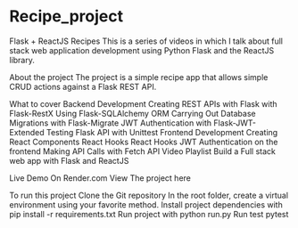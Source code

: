 # Recipe_project
Flask + ReactJS Recipes
This is a series of videos in which I talk about full stack web application development using Python Flask and the ReactJS library.

About the project
The project is a simple recipe app that allows simple CRUD actions against a Flask REST API.

What to cover
Backend Development
Creating REST APIs with Flask with Flask-RestX
Using Flask-SQLAlchemy ORM
Carrying Out Database Migrations with Flask-Migrate
JWT Authentication with Flask-JWT-Extended
Testing Flask API with Unittest
Frontend Development
Creating React Components
React Hooks
React Hooks
JWT Authentication on the frontend
Making API Calls with Fetch API
Video Playlist
Build a Full stack web app with Flask and ReactJS

Live Demo On Render.com
View The project here

To run this project
Clone the Git repository
In the root folder, create a virtual environment using your favorite method.
Install project dependencies with
pip install -r requirements.txt
Run project with python run.py
Run test pytest